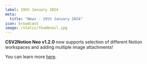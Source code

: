 ```yaml
---
label: 19th January 2024
meta:
  title: "News - 19th January 2024"
icon: broadcast
image: /static/thumbnail.jpg
---
```


**CSV2Notion Neo v1.2.0** now supports selection of different Notion workspaces and adding multiple image attachments!

You can learn more [here](https://github.com/TheAcharya/csv2notion-neo).